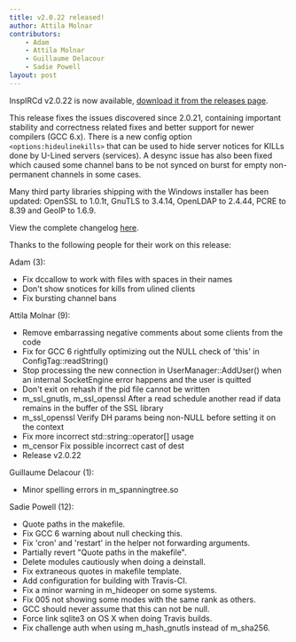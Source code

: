 ```yaml
---
title: v2.0.22 released!
author: Attila Molnar
contributors:
    - Adam 
    - Attila Molnar
    - Guillaume Delacour
    - Sadie Powell
layout: post
---
```


InspIRCd v2.0.22 is now available, [download it from the releases page](https://github.com/inspircd/inspircd/releases/tag/v2.0.22).


This release fixes the issues discovered since 2.0.21, containing important stability and correctness related fixes and better support for newer compilers (GCC 6.x). There is a new config option `<options:hideulinekills>` that can be used to hide server notices for KILLs done by U-Lined servers (services). A desync issue has also been fixed which caused some channel bans to be not synced on burst for empty non-permanent channels in some cases.

<!--more-->

Many third party libraries shipping with the Windows installer has been updated: OpenSSL to 1.0.1t, GnuTLS to 3.4.14, OpenLDAP to 2.4.44, PCRE to 8.39 and GeoIP to 1.6.9.

View the complete changelog [here](https://github.com/inspircd/inspircd/compare/v2.0.21...v2.0.22).

Thanks to the following people for their work on this release:

Adam (3):

  - Fix dccallow to work with files with spaces in their names
  - Don't show snotices for kills from ulined clients
  - Fix bursting channel bans

Attila Molnar (9):

  - Remove embarrassing negative comments about some clients from the code
  - Fix for GCC 6 rightfully optimizing out the NULL check of 'this' in ConfigTag::readString()
  - Stop processing the new connection in UserManager::AddUser() when an internal SocketEngine error happens and the user is quitted
  - Don't exit on rehash if the pid file cannot be written
  - m_ssl_gnutls, m_ssl_openssl After a read schedule another read if data remains in the buffer of the SSL library
  - m_ssl_openssl Verify DH params being non-NULL before setting it on the context
  - Fix more incorrect std::string::operator[] usage
  - m_censor Fix possible incorrect cast of dest
  - Release v2.0.22

Guillaume Delacour (1):

  - Minor spelling errors in m_spanningtree.so

Sadie Powell (12):

  - Quote paths in the makefile.
  - Fix GCC 6 warning about null checking this.
  - Fix 'cron' and 'restart' in the helper not forwarding arguments.
  - Partially revert "Quote paths in the makefile".
  - Delete modules cautiously when doing a deinstall.
  - Fix extraneous quotes in makefile template.
  - Add configuration for building with Travis-CI.
  - Fix a minor warning in m_hideoper on some systems.
  - Fix 005 not showing some modes with the same rank as others.
  - GCC should never assume that this can not be null.
  - Force link sqlite3 on OS X when doing Travis builds.
  - Fix challenge auth when using m_hash_gnutls instead of m_sha256.
